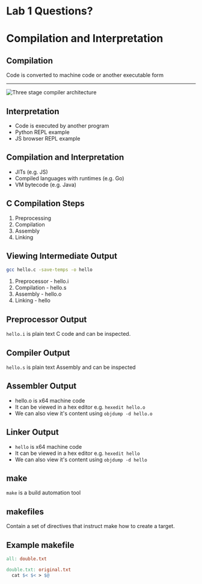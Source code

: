 Lab 1 Questions?
================

Compilation and Interpretation
==============================

Compilation
-----------

Code is converted to machine code or another executable form

---

![Three stage compiler architecture](https://upload.wikimedia.org/wikipedia/commons/c/cc/Compiler_design.svg)

Interpretation
--------------

- Code is executed by another program
- Python REPL example
- JS browser REPL example

Compilation and Interpretation
------------------------------

- JITs (e.g. JS)
- Compiled languages with runtimes (e.g. Go)
- VM bytecode (e.g. Java)

C Compilation Steps
--------------------

1. Preprocessing
2. Compilation
3. Assembly
4. Linking

Viewing Intermediate Output
---------------------------

```sh
gcc hello.c -save-temps -o hello
```

1. Preprocessor - hello.i
2. Compilation - hello.s
3. Assembly - hello.o
4. Linking - hello

Preprocessor Output
-------------------

`hello.i` is plain text C code and can be inspected.

Compiler Output
---------------

`hello.s` is plain text Assembly and can be inspected

Assembler Output
----------------

- hello.o is x64 machine code
- It can be viewed in a hex editor e.g. `hexedit hello.o`
- We can also view it's content using `objdump -d hello.o`

Linker Output
-------------

- `hello` is x64 machine code
- It can be viewed in a hex editor e.g. `hexedit hello`
- We can also view it's content using `objdump -d hello`

make
----

`make` is a build automation tool

makefiles
---------

Contain a set of directives that instruct make how to create a target.

Example makefile
----------------

```makefile
all: double.txt

double.txt: original.txt
  cat $< $< > $@
```
